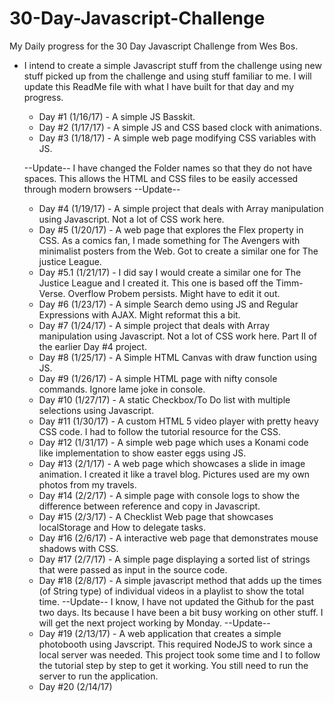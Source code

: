 # 30-Day-Javascript-Challenge
My Daily progress for the 30 Day Javascript Challenge from Wes Bos.

* I intend to create a simple Javascript stuff from the challenge using new stuff picked up from the challenge and using stuff familiar to
  me. I will update this ReadMe file with what I have built for that day and my progress.
  
  * Day #1 (1/16/17) - A simple JS Basskit. 
  * Day #2 (1/17/17) - A simple JS and CSS based clock with animations. 
  * Day #3 (1/18/17) - A simple web page modifying CSS variables with JS.
  
  --Update-- 
  I have changed the Folder names so that they do not have spaces. This allows the HTML and CSS files to be easily accessed through modern browsers
  --Update--
  
  * Day #4 (1/19/17) - A simple project that deals with Array manipulation using Javascript. Not a lot of CSS work here.
  * Day #5 (1/20/17) - A web page that explores the Flex property in CSS. As a comics fan, I made something for The Avengers with minimalist posters from the Web.
                       Got to create a similar one for The justice League.
  * Day #5.1 (1/21/17) - I did say I would create a similar one for The Justice League and I created it. This one is based off the Timm-Verse. Overflow Probem persists.
                         Might have to edit it out. 
  * Day #6 (1/23/17) - A simple Search demo using JS and Regular Expressions with AJAX. Might reformat this a bit. 
  * Day #7 (1/24/17) - A simple project that deals with Array manipulation using Javascript. Not a lot of CSS work here. Part II of the earlier Day #4 project.
  * Day #8 (1/25/17) - A Simple HTML Canvas with draw function using JS. 
  * Day #9 (1/26/17) - A simple HTML page with nifty console commands. Ignore lame joke in console. 
  * Day #10 (1/27/17) - A static Checkbox/To Do list with multiple selections using Javascript.
  * Day #11 (1/30/17) - A custom HTML 5 video player with pretty heavy CSS code. I had to follow the tutorial resource for the CSS. 
  * Day #12 (1/31/17) - A simple web page which uses a Konami code like implementation to show easter eggs using JS. 
  * Day #13 (2/1/17) - A web page which showcases a slide in image animation. I created it like a travel blog. Pictures used are my own photos from my travels.
  * Day #14 (2/2/17) - A simple page with console logs to show the difference between reference and copy in Javascript.
  * Day #15 (2/3/17) - A Checklist Web page that showcases localStorage and How to delegate tasks. 
  * Day #16 (2/6/17) - A interactive web page that demonstrates mouse shadows with CSS.
  * Day #17 (2/7/17) - A simple page displaying a sorted list of strings that were passed as input in the source code.
  * Day #18 (2/8/17) - A simple javascript method that adds up the times (of String type) of individual videos in a playlist to show the total time. 
  --Update--
  I know, I have not updated the Github for the past two days. Its because I have been a bit busy working on other stuff. I will get the next project working by Monday.
  --Update--
  * Day #19 (2/13/17) - A web application that creates a simple photobooth using Javscript. This required NodeJS to work since a local server was needed. This project took some time and I 
                        to follow the tutorial step by step to get it working. You still need to run the server to run the application. 
  * Day #20 (2/14/17)  